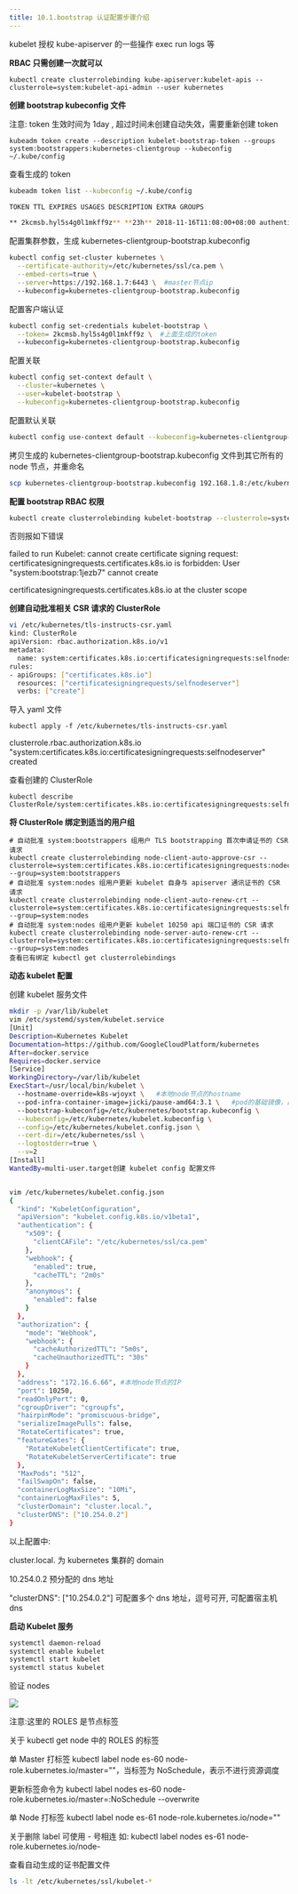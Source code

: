 ```yaml
---
title: 10.1.bootstrap 认证配置步骤介绍
---
```


kubelet 授权 kube-apiserver 的一些操作 exec run logs 等

**RBAC 只需创建一次就可以**

`kubectl create clusterrolebinding kube-apiserver:kubelet-apis --clusterrole=system:kubelet-api-admin --user kubernetes`

**创建 bootstrap kubeconfig 文件**

注意: token 生效时间为 1day , 超过时间未创建自动失效，需要重新创建 token

`kubeadm token create --description kubelet-bootstrap-token --groups system:bootstrappers:kubernetes-clientgroup --kubeconfig ~/.kube/config`

查看生成的 token

```bash
kubeadm token list --kubeconfig ~/.kube/config

TOKEN TTL EXPIRES USAGES DESCRIPTION EXTRA GROUPS

** 2kcmsb.hyl5s4g0l1mkff9z** **23h** 2018-11-16T11:08:00+08:00 authentication,signing kubelet-bootstrap-token system:bootstrappers:kubernetes-clientgroup
```

配置集群参数，生成 kubernetes-clientgroup-bootstrap.kubeconfig

```bash
kubectl config set-cluster kubernetes \
  --certificate-authority=/etc/kubernetes/ssl/ca.pem \
  --embed-certs=true \
  --server=https://192.168.1.7:6443 \  #master节点ip
  --kubeconfig=kubernetes-clientgroup-bootstrap.kubeconfig
```

配置客户端认证

```bash
kubectl config set-credentials kubelet-bootstrap \
  --token= 2kcmsb.hyl5s4g0l1mkff9z \  #上面生成的token
  --kubeconfig=kubernetes-clientgroup-bootstrap.kubeconfig
```

配置关联

```bash
kubectl config set-context default \
  --cluster=kubernetes \
  --user=kubelet-bootstrap \
  --kubeconfig=kubernetes-clientgroup-bootstrap.kubeconfig
```

配置默认关联

```bash
kubectl config use-context default --kubeconfig=kubernetes-clientgroup-bootstrap.kubeconfig
```

拷贝生成的 kubernetes-clientgroup-bootstrap.kubeconfig 文件到其它所有的 node 节点，并重命名

```bash
scp kubernetes-clientgroup-bootstrap.kubeconfig 192.168.1.8:/etc/kubernetes/bootstrap.kubeconfig
```

**配置 bootstrap RBAC 权限**

```bash
kubectl create clusterrolebinding kubelet-bootstrap --clusterrole=system:node-bootstrapper --group=system:bootstrappers
```

否则报如下错误

failed to run Kubelet: cannot create certificate signing request: certificatesigningrequests.certificates.k8s.io is forbidden: User "system:bootstrap:1jezb7" cannot create

certificatesigningrequests.certificates.k8s.io at the cluster scope


**创建自动批准相关 CSR 请求的 ClusterRole**

```bash
vi /etc/kubernetes/tls-instructs-csr.yaml
kind: ClusterRole
apiVersion: rbac.authorization.k8s.io/v1
metadata:
  name: system:certificates.k8s.io:certificatesigningrequests:selfnodeserver
rules:
- apiGroups: ["certificates.k8s.io"]
  resources: ["certificatesigningrequests/selfnodeserver"]
  verbs: ["create"]
```

导入 yaml 文件

    kubectl apply -f /etc/kubernetes/tls-instructs-csr.yaml

clusterrole.rbac.authorization.k8s.io "system:certificates.k8s.io:certificatesigningrequests:selfnodeserver" created

查看创建的 ClusterRole

    kubectl describe ClusterRole/system:certificates.k8s.io:certificatesigningrequests:selfnodeserver

**将 ClusterRole 绑定到适当的用户组**

    # 自动批准 system:bootstrappers 组用户 TLS bootstrapping 首次申请证书的 CSR 请求
    kubectl create clusterrolebinding node-client-auto-approve-csr --clusterrole=system:certificates.k8s.io:certificatesigningrequests:nodeclient --group=system:bootstrappers
    # 自动批准 system:nodes 组用户更新 kubelet 自身与 apiserver 通讯证书的 CSR 请求
    kubectl create clusterrolebinding node-client-auto-renew-crt --clusterrole=system:certificates.k8s.io:certificatesigningrequests:selfnodeclient --group=system:nodes
    # 自动批准 system:nodes 组用户更新 kubelet 10250 api 端口证书的 CSR 请求
    kubectl create clusterrolebinding node-server-auto-renew-crt --clusterrole=system:certificates.k8s.io:certificatesigningrequests:selfnodeserver --group=system:nodes
    查看已有绑定 kubectl get clusterrolebindings

**动态 kubelet 配置**

创建 kubelet 服务文件

```bash
mkdir -p /var/lib/kubelet
vim /etc/systemd/system/kubelet.service
[Unit]
Description=Kubernetes Kubelet
Documentation=https://github.com/GoogleCloudPlatform/kubernetes
After=docker.service
Requires=docker.service
[Service]
WorkingDirectory=/var/lib/kubelet
ExecStart=/usr/local/bin/kubelet \
  --hostname-override=k8s-wjoyxt \   #本地node节点的hostname
  --pod-infra-container-image=jicki/pause-amd64:3.1 \   #pod的基础镜像，即gcr的gcr.io/google_containers/pause-amd64:3.1镜像
  --bootstrap-kubeconfig=/etc/kubernetes/bootstrap.kubeconfig \
  --kubeconfig=/etc/kubernetes/kubelet.kubeconfig \
  --config=/etc/kubernetes/kubelet.config.json \
  --cert-dir=/etc/kubernetes/ssl \
  --logtostderr=true \
  --v=2
[Install]
WantedBy=multi-user.target创建 kubelet config 配置文件


vim /etc/kubernetes/kubelet.config.json
{
  "kind": "KubeletConfiguration",
  "apiVersion": "kubelet.config.k8s.io/v1beta1",
  "authentication": {
    "x509": {
      "clientCAFile": "/etc/kubernetes/ssl/ca.pem"
    },
    "webhook": {
      "enabled": true,
      "cacheTTL": "2m0s"
    },
    "anonymous": {
      "enabled": false
    }
  },
  "authorization": {
    "mode": "Webhook",
    "webhook": {
      "cacheAuthorizedTTL": "5m0s",
      "cacheUnauthorizedTTL": "30s"
    }
  },
  "address": "172.16.6.66", #本地node节点的IP
  "port": 10250,
  "readOnlyPort": 0,
  "cgroupDriver": "cgroupfs",
  "hairpinMode": "promiscuous-bridge",
  "serializeImagePulls": false,
  "RotateCertificates": true,
  "featureGates": {
    "RotateKubeletClientCertificate": true,
    "RotateKubeletServerCertificate": true
  },
  "MaxPods": "512",
  "failSwapOn": false,
  "containerLogMaxSize": "10Mi",
  "containerLogMaxFiles": 5,
  "clusterDomain": "cluster.local.",
  "clusterDNS": ["10.254.0.2"]
}
```

以上配置中:

cluster.local. 为 kubernetes 集群的 domain

10.254.0.2 预分配的 dns 地址

"clusterDNS": \["10.254.0.2"] 可配置多个 dns 地址，逗号可开, 可配置宿主机 dns

**启动 Kubelet 服务**

```bash
systemctl daemon-reload
systemctl enable kubelet
systemctl start kubelet
systemctl status kubelet
```

验证 nodes

![](https://notes-learning.oss-cn-beijing.aliyuncs.com/crt3fo/1616120007572-6678d863-7c6f-4000-8c7f-6e7c17ff42ca.png)

注意:这里的 ROLES 是节点标签

关于 kubectl get node 中的 ROLES 的标签

单 Master 打标签 kubectl label node es-60 node-role.kubernetes.io/master=""，当标签为 NoSchedule，表示不进行资源调度

更新标签命令为 kubectl label nodes es-60 node-role.kubernetes.io/master=:NoSchedule --overwrite

单 Node 打标签 kubectl label node es-61 node-role.kubernetes.io/node=""

关于删除 label 可使用 - 号相连 如: kubectl label nodes es-61 node-role.kubernetes.io/node-

查看自动生成的证书配置文件

```bash
ls -lt /etc/kubernetes/ssl/kubelet-*
```
